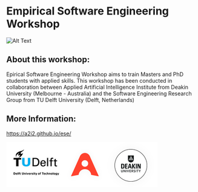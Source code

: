 # Empirical Software Engineering Workshop


![Alt Text](https://media.giphy.com/media/26tn33aiTi1jkl6H6/giphy.gif?cid=ecf05e478svpmigwrgvsslpg5iuk56gseutj89fzmg1p0r69&rid=giphy.gif&ct=g)

## About this workshop:

Epirical Software Engineering Workshop aims to train Masters and PhD students with applied skills. This workshop has been conducted in collaboration between Applied Artificial Intelligence Institute from Deakin University (Melbourne - Australia) and the Software Engineering Research Group from TU Delft University (Delft, Netherlands)

## More Information:
https://a2i2.github.io/ese/

![](2021/Flyer/logos-glow.png)

